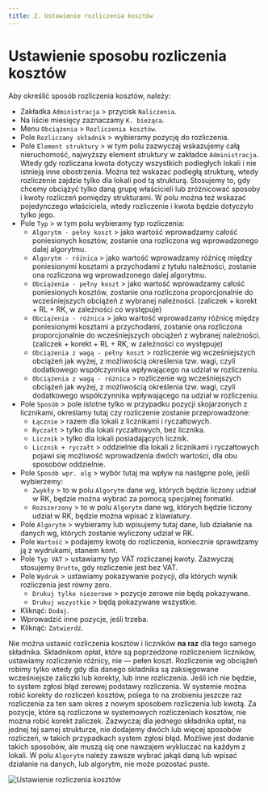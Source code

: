 ```yaml
---
title: 2. Ustawienie rozliczenia kosztów
---
```


# Ustawienie sposobu rozliczenia kosztów

Aby określić sposób rozliczenia kosztów, należy:

- Zakładka `Administracja` > przycisk `Naliczenia`.
- Na liście miesięcy zaznaczamy `K. bieżąca`.
- Menu `Obciążenia` > `Rozliczenia kosztów`.
- Pole `Rozliczany składnik` > wybieramy pozycję do rozliczenia.
- Pole `Element struktury` > w tym polu zazwyczaj wskazujemy całą nieruchomość, najwyższy element struktury w zakładce `Administracja`. Wtedy gdy rozliczana kwota dotyczy wszystkich podległych lokali i nie istnieją inne obostrzenia. Można też wskazać podległą strukturę, wtedy rozliczenie zajdzie tylko dla lokali pod tą strukturą. Stosujemy to, gdy chcemy obciążyć tylko daną grupę właścicieli lub zróżnicować sposoby i kwoty rozliczeń pomiędzy strukturami. W polu można też wskazać pojedynczego właściciela, wtedy rozliczenie i kwota będzie dotyczyło tylko jego.
- Pole `Typ` > w tym polu wybieramy typ rozliczenia:
    - `Algorytm - pełny koszt` > jako wartość wprowadzamy całość poniesionych kosztów, zostanie ona rozliczona wg wprowadzonego dalej algorytmu.
    - `Algorytm - różnica` > jako wartość wprowadzamy różnicę między poniesionymi kosztami a przychodami z tytułu należności, zostanie ona rozliczona wg wprowadzonego dalej algorytmu.
    - `Obciążenia - pełny koszt` > jako wartość wprowadzamy całość poniesionych kosztów, zostanie ona rozliczona proporcjonalnie do wcześniejszych obciążeń z wybranej należności. (zaliczek + korekt + RL + RK, w zależności co występuje)
    - `Obciążenia - różnica` > jako wartość wprowadzamy różnicę między poniesionymi kosztami a przychodami, zostanie ona rozliczona proporcjonalnie do wcześniejszych obciążeń z wybranej należności. (zaliczek + korekt + RL + RK, w zależności co występuje)
    - `Obciążenia z wagą - pełny koszt` > rozliczenie wg wcześniejszych obciążeń jak wyżej, z możliwością określenia tzw. wagi, czyli dodatkowego współczynnika wpływającego na udział w rozliczeniu.
    - `Obciążenia z wagą - różnica` > rozliczenie wg wcześniejszych obciążeń jak wyżej, z możliwością określenia tzw. wagi, czyli dodatkowego współczynnika wpływającego na udział w rozliczeniu.
- Pole `Sposób` > pole istotne tylko w przypadku pozycji skojarzonych z licznikami, określamy tutaj czy rozliczenie zostanie przeprowadzone:
    - `Łącznie` > razem dla lokali z licznikami i ryczałtowych.
    - `Ryczałt` > tylko dla lokali ryczałtowych, bez licznika.
    - `Licznik` > tylko dla lokali posiadających licznik.
    - `Licznik + ryczałt` > oddzielnie dla lokali z licznikami i ryczałtowych pojawi się możliwość wprowadzenia dwóch wartości, dla obu sposobów oddzielnie.
- Pole `Sposób wpr. alg` > wybór tutaj ma wpływ na następne pole, jeśli wybierzemy:
    - `Zwykły` > to w polu `Algorytm` dane wg, których będzie liczony udział w RK, będzie można wybrać za pomocą specjalnej formatki.
    - `Rozszerzony` > to w polu `Algorytm` dane wg, których będzie liczony udział w RK, będzie można wpisać z klawiatury.
- Pole `Algorytm` > wybieramy lub wpisujemy tutaj dane, lub działanie na danych wg, których zostanie wyliczony udział w RK.
- Pole `Wartość` > podajemy kwotę do rozliczenia, koniecznie sprawdzamy ją z wydrukami, stanem kont.
- Pole `Typ VAT` > ustawiamy typ VAT rozliczanej kwoty. Zazwyczaj stosujemy `Brutto`, gdy rozliczenie jest bez VAT.
- Pole `Wydruk` > ustawiamy pokazywanie pozycji, dla których wynik rozliczenia jest równy zero.
    - `Drukuj tylko niezerowe` > pozycje zerowe nie będą pokazywane.
    - `Drukuj wszystkie` > będą pokazywane wszystkie.
- Kliknąć: `Dodaj`.
- Wprowadzić inne pozycje, jeśli trzeba.
- Kliknąć: `Zatwierdź`.

Nie można ustawić rozliczenia kosztów i liczników **na raz** dla tego samego składnika. Składnikom opłat, które są poprzedzone rozliczeniem liczników, ustawiamy rozliczenie różnicy, nie — pełen koszt. Rozliczenie wg obciążeń robimy tylko wtedy gdy dla danego składnika są zaksięgowane wcześniejsze zaliczki lub korekty, lub inne rozliczenia. Jeśli ich nie będzie, to system zgłosi błąd zerowej podstawy rozliczenia. W systemie można robić korekty do rozliczeń kosztów, polega to na zrobieniu jeszcze raz rozliczenia za ten sam okres z nowym sposobem rozliczenia lub kwotą. Za pozycje, które są rozliczone w systemowych rozliczeniach kosztów, nie można robić korekt zaliczek. Zazwyczaj dla jednego składnika opłat, na jednej tej samej strukturze, nie dodajemy dwóch lub więcej sposobów rozliczeń, w takich przypadkach system zgłosi błąd. Możliwe jest dodanie takich sposobów, ale muszą się one nawzajem wykluczać na każdym z lokali. W polu `Algorytm` należy zawsze wybrać jakąś daną lub wpisać działanie na danych, lub algorytm, nie może pozostać puste.

![Ustawienie rozliczenia kosztów](ustawienierozliczeniakosztow.gif)